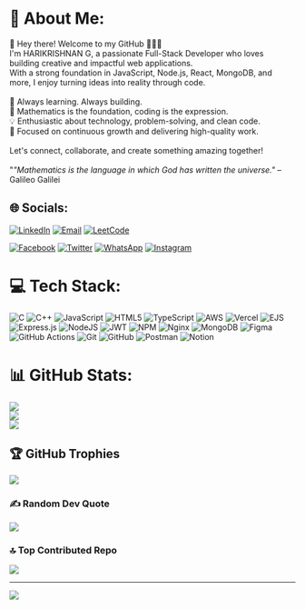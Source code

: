 # 💫 About Me:
👋 Hey there! Welcome to my GitHub 👨‍💻✨<br>I'm HARIKRISHNAN G, a passionate Full-Stack Developer who loves building creative and impactful web applications.<br>With a strong foundation in JavaScript, Node.js, React, MongoDB, and more, I enjoy turning ideas into reality through code.<br><br>🚀 Always learning. Always building.<br>🌌 Mathematics is the foundation, coding is the expression.<br>💡 Enthusiastic about technology, problem-solving, and clean code.<br>🎯 Focused on continuous growth and delivering high-quality work.<br><br>Let's connect, collaborate, and create something amazing together!<br><br>"*"Mathematics is the language in which God has written the universe."* – Galileo Galilei  


## 🌐 Socials:
[![LinkedIn](https://img.shields.io/badge/LinkedIn-%230077B5.svg?logo=linkedin&logoColor=white)](https://linkedin.com/in/harikrishnan-g-1315721b7) 
[![Email](https://img.shields.io/badge/Email-D14836?logo=gmail&logoColor=white)](mailto:harikrishnangmonkuttan@gmail.com) 
[![LeetCode](https://img.shields.io/badge/LeetCode-%23FFA116.svg?logo=leetcode&logoColor=black)](https://leetcode.com/https://leetcode.com/u/HK_INTERNATIONAL/) 

[![Facebook](https://img.shields.io/badge/Facebook-%231877F2.svg?logo=facebook&logoColor=white)](https://facebook.com/https://www.facebook.com/profile.php?id=100009856531905) 
[![Twitter](https://img.shields.io/badge/Twitter-%231DA1F2.svg?logo=twitter&logoColor=white)](https://twitter.com/https://x.com/HKINTERNATION22) 
[![WhatsApp](https://img.shields.io/badge/WhatsApp-%2325D366.svg?logo=whatsapp&logoColor=white)](https://wa.me/YOUR_NUMBER)
[![Instagram](https://img.shields.io/badge/Instagram-%23E4405F.svg?logo=instagram&logoColor=white)](https://instagram.com/https://www.instagram.com/_harikrishnan_01/) 


# 💻 Tech Stack:
![C](https://img.shields.io/badge/c-%2300599C.svg?style=for-the-badge&logo=c&logoColor=white) ![C++](https://img.shields.io/badge/c++-%2300599C.svg?style=for-the-badge&logo=c%2B%2B&logoColor=white) ![JavaScript](https://img.shields.io/badge/javascript-%23323330.svg?style=for-the-badge&logo=javascript&logoColor=%23F7DF1E) ![HTML5](https://img.shields.io/badge/html5-%23E34F26.svg?style=for-the-badge&logo=html5&logoColor=white) ![TypeScript](https://img.shields.io/badge/typescript-%23007ACC.svg?style=for-the-badge&logo=typescript&logoColor=white) ![AWS](https://img.shields.io/badge/AWS-%23FF9900.svg?style=for-the-badge&logo=amazon-aws&logoColor=white) ![Vercel](https://img.shields.io/badge/vercel-%23000000.svg?style=for-the-badge&logo=vercel&logoColor=white) ![EJS](https://img.shields.io/badge/ejs-%23B4CA65.svg?style=for-the-badge&logo=ejs&logoColor=black) ![Express.js](https://img.shields.io/badge/express.js-%23404d59.svg?style=for-the-badge&logo=express&logoColor=%2361DAFB) ![NodeJS](https://img.shields.io/badge/node.js-6DA55F?style=for-the-badge&logo=node.js&logoColor=white) ![JWT](https://img.shields.io/badge/JWT-black?style=for-the-badge&logo=JSON%20web%20tokens) ![NPM](https://img.shields.io/badge/NPM-%23CB3837.svg?style=for-the-badge&logo=npm&logoColor=white) ![Nginx](https://img.shields.io/badge/nginx-%23009639.svg?style=for-the-badge&logo=nginx&logoColor=white) ![MongoDB](https://img.shields.io/badge/MongoDB-%234ea94b.svg?style=for-the-badge&logo=mongodb&logoColor=white) ![Figma](https://img.shields.io/badge/figma-%23F24E1E.svg?style=for-the-badge&logo=figma&logoColor=white) ![GitHub Actions](https://img.shields.io/badge/github%20actions-%232671E5.svg?style=for-the-badge&logo=githubactions&logoColor=white) ![Git](https://img.shields.io/badge/git-%23F05033.svg?style=for-the-badge&logo=git&logoColor=white) ![GitHub](https://img.shields.io/badge/github-%23121011.svg?style=for-the-badge&logo=github&logoColor=white) ![Postman](https://img.shields.io/badge/Postman-FF6C37?style=for-the-badge&logo=postman&logoColor=white) ![Notion](https://img.shields.io/badge/Notion-%23000000.svg?style=for-the-badge&logo=notion&logoColor=white)
# 📊 GitHub Stats:
![](https://github-readme-stats.vercel.app/api?username=Harikrishnang-cloud&theme=dark&hide_border=false&include_all_commits=false&count_private=false)<br/>
![](https://nirzak-streak-stats.vercel.app/?user=Harikrishnang-cloud&theme=dark&hide_border=false)<br/>
![](https://github-readme-stats.vercel.app/api/top-langs/?username=Harikrishnang-cloud&theme=dark&hide_border=false&include_all_commits=false&count_private=false&layout=compact)

## 🏆 GitHub Trophies
![](https://github-profile-trophy.vercel.app/?username=Harikrishnang-cloud&theme=radical&no-frame=true&no-bg=true&margin-w=4)

### ✍️ Random Dev Quote
![](https://quotes-github-readme.vercel.app/api?type=horizontal&theme=radical)

### 🔝 Top Contributed Repo
![](https://github-contributor-stats.vercel.app/api?username=Harikrishnang-cloud&limit=5&theme=dark&combine_all_yearly_contributions=true)

---
[![](https://visitcount.itsvg.in/api?id=Harikrishnang-cloud&icon=0&color=0)](https://visitcount.itsvg.in)

<!-- Proudly created with GPRM ( https://gprm.itsvg.in ) -->
